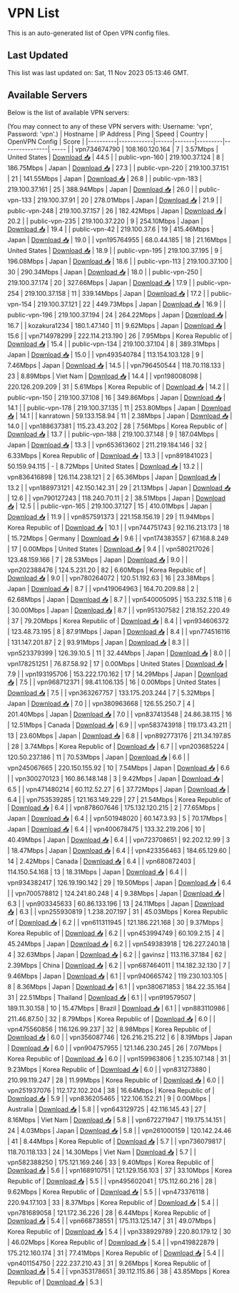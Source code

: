 # VPN List

This is an auto-generated list of Open VPN config files.

## Last Updated

This list was last updated on: Sat, 11 Nov 2023 05:13:46 GMT.

## Available Servers

Below is the list of available VPN servers:

(You may connect to any of these VPN servers with: Username: 'vpn', Password: 'vpn'.)
| Hostname | IP Address | Ping | Speed | Country | OpenVPN Config | Score |
|----------|------------|------|-------|---------|----------------| ----- |
| vpn734674790 | 108.160.120.164 | 7 | 3.57Mbps | United States | [Download 📥](./configs/server_0_US.ovpn) | 44.5 |
| public-vpn-160 | 219.100.37.124 | 8 | 186.75Mbps | Japan | [Download 📥](./configs/server_1_JP.ovpn) | 27.3 |
| public-vpn-220 | 219.100.37.151 | 21 | 141.55Mbps | Japan | [Download 📥](./configs/server_2_JP.ovpn) | 26.8 |
| public-vpn-183 | 219.100.37.161 | 25 | 388.94Mbps | Japan | [Download 📥](./configs/server_3_JP.ovpn) | 26.0 |
| public-vpn-133 | 219.100.37.91 | 20 | 278.01Mbps | Japan | [Download 📥](./configs/server_4_JP.ovpn) | 21.9 |
| public-vpn-248 | 219.100.37.157 | 26 | 182.42Mbps | Japan | [Download 📥](./configs/server_5_JP.ovpn) | 20.2 |
| public-vpn-235 | 219.100.37.220 | 9 | 254.10Mbps | Japan | [Download 📥](./configs/server_6_JP.ovpn) | 19.4 |
| public-vpn-42 | 219.100.37.6 | 19 | 415.46Mbps | Japan | [Download 📥](./configs/server_7_JP.ovpn) | 19.0 |
| vpn195764955 | 68.0.44.185 | 18 | 21.16Mbps | United States | [Download 📥](./configs/server_8_US.ovpn) | 18.9 |
| public-vpn-195 | 219.100.37.195 | 9 | 196.08Mbps | Japan | [Download 📥](./configs/server_9_JP.ovpn) | 18.6 |
| public-vpn-113 | 219.100.37.100 | 30 | 290.34Mbps | Japan | [Download 📥](./configs/server_10_JP.ovpn) | 18.0 |
| public-vpn-250 | 219.100.37.174 | 20 | 327.66Mbps | Japan | [Download 📥](./configs/server_11_JP.ovpn) | 17.9 |
| public-vpn-254 | 219.100.37.158 | 11 | 339.14Mbps | Japan | [Download 📥](./configs/server_12_JP.ovpn) | 17.2 |
| public-vpn-154 | 219.100.37.121 | 22 | 449.73Mbps | Japan | [Download 📥](./configs/server_13_JP.ovpn) | 16.9 |
| public-vpn-196 | 219.100.37.194 | 24 | 264.22Mbps | Japan | [Download 📥](./configs/server_14_JP.ovpn) | 16.7 |
| kozakura1234 | 180.1.47.140 | 11 | 9.62Mbps | Japan | [Download 📥](./configs/server_15_JP.ovpn) | 15.6 |
| vpn714978299 | 222.114.213.190 | 26 | 7.95Mbps | Korea Republic of | [Download 📥](./configs/server_16_KR.ovpn) | 15.4 |
| public-vpn-134 | 219.100.37.104 | 8 | 389.31Mbps | Japan | [Download 📥](./configs/server_17_JP.ovpn) | 15.0 |
| vpn493540784 | 113.154.103.128 | 9 | 7.46Mbps | Japan | [Download 📥](./configs/server_18_JP.ovpn) | 14.5 |
| vpn796450544 | 118.70.118.133 | 23 | 8.89Mbps | Viet Nam | [Download 📥](./configs/server_19_VN.ovpn) | 14.4 |
| vpn198008098 | 220.126.209.209 | 31 | 5.61Mbps | Korea Republic of | [Download 📥](./configs/server_20_KR.ovpn) | 14.2 |
| public-vpn-150 | 219.100.37.108 | 16 | 349.86Mbps | Japan | [Download 📥](./configs/server_21_JP.ovpn) | 14.1 |
| public-vpn-178 | 219.100.37.135 | 11 | 253.80Mbps | Japan | [Download 📥](./configs/server_22_JP.ovpn) | 14.1 |
| kanratown | 59.133.158.94 | 11 | 2.38Mbps | Japan | [Download 📥](./configs/server_23_JP.ovpn) | 14.0 |
| vpn188637381 | 115.23.43.202 | 28 | 7.56Mbps | Korea Republic of | [Download 📥](./configs/server_24_KR.ovpn) | 13.7 |
| public-vpn-188 | 219.100.37.148 | 9 | 187.04Mbps | Japan | [Download 📥](./configs/server_25_JP.ovpn) | 13.3 |
| vpn653613602 | 211.219.184.146 | 32 | 6.33Mbps | Korea Republic of | [Download 📥](./configs/server_26_KR.ovpn) | 13.3 |
| vpn891841023 | 50.159.94.115 | - | 8.72Mbps | United States | [Download 📥](./configs/server_27_US.ovpn) | 13.2 |
| vpn836416898 | 126.114.238.121 | 2 | 65.36Mbps | Japan | [Download 📥](./configs/server_28_JP.ovpn) | 13.2 |
| vpn188973121 | 42.150.142.31 | 29 | 21.13Mbps | Japan | [Download 📥](./configs/server_29_JP.ovpn) | 12.6 |
| vpn790127243 | 118.240.70.11 | 2 | 38.51Mbps | Japan | [Download 📥](./configs/server_30_JP.ovpn) | 12.5 |
| public-vpn-165 | 219.100.37.127 | 15 | 410.01Mbps | Japan | [Download 📥](./configs/server_31_JP.ovpn) | 11.9 |
| vpn857591373 | 221.158.156.19 | 29 | 11.94Mbps | Korea Republic of | [Download 📥](./configs/server_32_KR.ovpn) | 10.1 |
| vpn744751743 | 92.116.213.173 | 18 | 15.72Mbps | Germany | [Download 📥](./configs/server_33_DE.ovpn) | 9.6 |
| vpn174383557 | 67.168.8.249 | 17 | 0.00Mbps | United States | [Download 📥](./configs/server_34_US.ovpn) | 9.4 |
| vpn580217026 | 123.48.159.166 | 7 | 28.53Mbps | Japan | [Download 📥](./configs/server_35_JP.ovpn) | 9.0 |
| vpn202388476 | 124.5.231.20 | 82 | 6.60Mbps | Korea Republic of | [Download 📥](./configs/server_36_KR.ovpn) | 9.0 |
| vpn780264072 | 120.51.192.63 | 16 | 23.38Mbps | Japan | [Download 📥](./configs/server_37_JP.ovpn) | 8.7 |
| vpn419064963 | 164.70.209.88 | 2 | 62.68Mbps | Japan | [Download 📥](./configs/server_38_JP.ovpn) | 8.7 |
| vpn540005095 | 153.232.5.118 | 6 | 30.00Mbps | Japan | [Download 📥](./configs/server_39_JP.ovpn) | 8.7 |
| vpn951307582 | 218.152.220.49 | 37 | 79.20Mbps | Korea Republic of | [Download 📥](./configs/server_40_KR.ovpn) | 8.4 |
| vpn934606372 | 123.48.73.195 | 8 | 87.91Mbps | Japan | [Download 📥](./configs/server_41_JP.ovpn) | 8.4 |
| vpn774516116 | 131.147.201.87 | 2 | 93.91Mbps | Japan | [Download 📥](./configs/server_42_JP.ovpn) | 8.3 |
| vpn523379399 | 126.39.10.5 | 11 | 32.44Mbps | Japan | [Download 📥](./configs/server_43_JP.ovpn) | 8.0 |
| vpn178251251 | 76.87.58.92 | 17 | 0.00Mbps | United States | [Download 📥](./configs/server_44_US.ovpn) | 7.9 |
| vpn193195706 | 153.222.170.162 | 17 | 14.29Mbps | Japan | [Download 📥](./configs/server_45_JP.ovpn) | 7.5 |
| vpn968712371 | 98.41.106.135 | 16 | 0.00Mbps | United States | [Download 📥](./configs/server_46_US.ovpn) | 7.5 |
| vpn363267757 | 133.175.203.244 | 7 | 5.32Mbps | Japan | [Download 📥](./configs/server_47_JP.ovpn) | 7.0 |
| vpn380963668 | 126.55.250.7 | 4 | 201.40Mbps | Japan | [Download 📥](./configs/server_48_JP.ovpn) | 7.0 |
| vpn837413548 | 24.86.38.115 | 16 | 12.51Mbps | Canada | [Download 📥](./configs/server_49_CA.ovpn) | 6.9 |
| vpn583743918 | 119.173.43.211 | 13 | 23.60Mbps | Japan | [Download 📥](./configs/server_50_JP.ovpn) | 6.8 |
| vpn892773176 | 211.34.197.85 | 28 | 3.74Mbps | Korea Republic of | [Download 📥](./configs/server_51_KR.ovpn) | 6.7 |
| vpn203685224 | 120.50.237.186 | 11 | 70.53Mbps | Japan | [Download 📥](./configs/server_52_JP.ovpn) | 6.6 |
| vpn245067665 | 220.150.155.92 | 10 | 7.54Mbps | Japan | [Download 📥](./configs/server_53_JP.ovpn) | 6.6 |
| vpn300270123 | 160.86.148.148 | 3 | 9.42Mbps | Japan | [Download 📥](./configs/server_54_JP.ovpn) | 6.5 |
| vpn471480214 | 60.112.52.27 | 6 | 37.72Mbps | Japan | [Download 📥](./configs/server_55_JP.ovpn) | 6.4 |
| vpn753539285 | 121.163.149.229 | 27 | 21.54Mbps | Korea Republic of | [Download 📥](./configs/server_56_KR.ovpn) | 6.4 |
| vpn878607646 | 175.132.120.215 | 2 | 77.65Mbps | Japan | [Download 📥](./configs/server_57_JP.ovpn) | 6.4 |
| vpn501948020 | 60.147.3.93 | 5 | 70.17Mbps | Japan | [Download 📥](./configs/server_58_JP.ovpn) | 6.4 |
| vpn400678475 | 133.32.219.206 | 10 | 40.49Mbps | Japan | [Download 📥](./configs/server_59_JP.ovpn) | 6.4 |
| vpn723708651 | 92.202.12.99 | 3 | 18.47Mbps | Japan | [Download 📥](./configs/server_60_JP.ovpn) | 6.4 |
| vpn423356463 | 184.65.129.60 | 14 | 2.42Mbps | Canada | [Download 📥](./configs/server_61_CA.ovpn) | 6.4 |
| vpn680872403 | 114.150.54.168 | 13 | 18.31Mbps | Japan | [Download 📥](./configs/server_62_JP.ovpn) | 6.4 |
| vpn934382417 | 126.19.190.142 | 29 | 19.50Mbps | Japan | [Download 📥](./configs/server_63_JP.ovpn) | 6.4 |
| vpn700578812 | 124.241.80.248 | 4 | 9.38Mbps | Japan | [Download 📥](./configs/server_64_JP.ovpn) | 6.3 |
| vpn903345633 | 60.86.133.196 | 13 | 24.11Mbps | Japan | [Download 📥](./configs/server_65_JP.ovpn) | 6.3 |
| vpn255930819 | 1.238.207.197 | 31 | 45.03Mbps | Korea Republic of | [Download 📥](./configs/server_66_KR.ovpn) | 6.2 |
| vpn611311945 | 121.186.221.168 | 30 | 9.37Mbps | Korea Republic of | [Download 📥](./configs/server_67_KR.ovpn) | 6.2 |
| vpn453994749 | 60.109.2.15 | 4 | 45.24Mbps | Japan | [Download 📥](./configs/server_68_JP.ovpn) | 6.2 |
| vpn549383918 | 126.227.240.18 | 4 | 32.63Mbps | Japan | [Download 📥](./configs/server_69_JP.ovpn) | 6.2 |
| gavinsz | 113.116.37.184 | 62 | 2.39Mbps | China | [Download 📥](./configs/server_70_CN.ovpn) | 6.2 |
| vpn687464011 | 114.182.32.130 | 7 | 9.46Mbps | Japan | [Download 📥](./configs/server_71_JP.ovpn) | 6.1 |
| vpn940665742 | 119.230.103.105 | 8 | 8.36Mbps | Japan | [Download 📥](./configs/server_72_JP.ovpn) | 6.1 |
| vpn380671853 | 184.22.35.164 | 31 | 22.51Mbps | Thailand | [Download 📥](./configs/server_73_TH.ovpn) | 6.1 |
| vpn919579507 | 189.11.30.158 | 10 | 15.47Mbps | Brazil | [Download 📥](./configs/server_74_BR.ovpn) | 6.1 |
| vpn883110986 | 211.46.87.50 | 32 | 8.79Mbps | Korea Republic of | [Download 📥](./configs/server_75_KR.ovpn) | 6.0 |
| vpn475560856 | 116.126.99.237 | 32 | 8.98Mbps | Korea Republic of | [Download 📥](./configs/server_76_KR.ovpn) | 6.0 |
| vpn356087746 | 126.216.215.212 | 6 | 8.19Mbps | Japan | [Download 📥](./configs/server_77_JP.ovpn) | 6.0 |
| vpn904757955 | 121.146.230.245 | 26 | 7.07Mbps | Korea Republic of | [Download 📥](./configs/server_78_KR.ovpn) | 6.0 |
| vpn159963806 | 1.235.107.148 | 31 | 9.23Mbps | Korea Republic of | [Download 📥](./configs/server_79_KR.ovpn) | 6.0 |
| vpn831273880 | 210.99.119.247 | 28 | 11.99Mbps | Korea Republic of | [Download 📥](./configs/server_80_KR.ovpn) | 6.0 |
| vpn251937076 | 112.172.102.204 | 38 | 16.64Mbps | Korea Republic of | [Download 📥](./configs/server_81_KR.ovpn) | 5.9 |
| vpn836205465 | 122.106.152.21 | 9 | 0.00Mbps | Australia | [Download 📥](./configs/server_82_AU.ovpn) | 5.8 |
| vpn643129725 | 42.116.145.43 | 27 | 8.16Mbps | Viet Nam | [Download 📥](./configs/server_83_VN.ovpn) | 5.8 |
| vpn672271947 | 119.175.14.151 | 24 | 4.03Mbps | Japan | [Download 📥](./configs/server_84_JP.ovpn) | 5.8 |
| vpn261000159 | 120.142.24.46 | 41 | 8.44Mbps | Korea Republic of | [Download 📥](./configs/server_85_KR.ovpn) | 5.7 |
| vpn736079817 | 118.70.118.133 | 24 | 14.30Mbps | Viet Nam | [Download 📥](./configs/server_86_VN.ovpn) | 5.7 |
| vpn582388250 | 175.121.169.246 | 33 | 9.40Mbps | Korea Republic of | [Download 📥](./configs/server_87_KR.ovpn) | 5.6 |
| vpn168910751 | 121.129.156.103 | 37 | 33.10Mbps | Korea Republic of | [Download 📥](./configs/server_88_KR.ovpn) | 5.5 |
| vpn495602041 | 175.112.60.216 | 28 | 9.62Mbps | Korea Republic of | [Download 📥](./configs/server_89_KR.ovpn) | 5.5 |
| vpn473376118 | 220.94.17.103 | 33 | 8.37Mbps | Korea Republic of | [Download 📥](./configs/server_90_KR.ovpn) | 5.4 |
| vpn781689058 | 121.172.36.226 | 28 | 6.44Mbps | Korea Republic of | [Download 📥](./configs/server_91_KR.ovpn) | 5.4 |
| vpn668738551 | 175.113.125.147 | 31 | 49.07Mbps | Korea Republic of | [Download 📥](./configs/server_92_KR.ovpn) | 5.4 |
| vpn338929789 | 220.80.179.12 | 30 | 46.02Mbps | Korea Republic of | [Download 📥](./configs/server_93_KR.ovpn) | 5.4 |
| vpn419822879 | 175.212.160.174 | 31 | 77.41Mbps | Korea Republic of | [Download 📥](./configs/server_94_KR.ovpn) | 5.4 |
| vpn401154750 | 222.237.210.43 | 31 | 9.26Mbps | Korea Republic of | [Download 📥](./configs/server_95_KR.ovpn) | 5.4 |
| vpn353178651 | 39.112.115.86 | 38 | 43.85Mbps | Korea Republic of | [Download 📥](./configs/server_96_KR.ovpn) | 5.3 |
